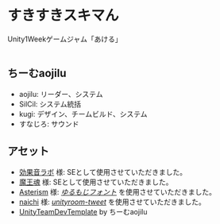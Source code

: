 # すきすきスキマん

Unity1Weekゲームジャム「あける」

![![](Documents/sukiman.gif)](https://unityroom.com/games/sukisukisukiman)

## ちーむaojilu
- aojilu: リーダー、システム
- SilCil: システム統括
- kugi: デザイン、チームビルド、システム
- すなじろ: サウンド

## アセット
- [効果音ラボ](https://soundeffect-lab.info/) 様: SEとして使用させていただきました。
- [魔王魂](https://maoudamashii.jokersounds.com/) 様: SEとして使用させていただきました。
- [Asterism](https://www.asterism-m.com/about/) 様: *[ゆるもじフォント](https://www.asterism-m.com/font/bmp-2byte/)* を使用させていただきました。
- [naichi](https://github.com/naichilab) 様: *[unityroom-tweet](https://github.com/naichilab/unityroom-tweet)* を使用させていただきました。
- [UnityTeamDevTemplate](https://github.com/TeamAojilu/UnityTeamDevTemplate) by ちーむaojilu
